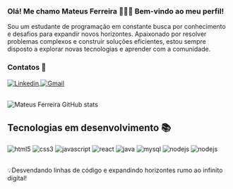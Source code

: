 
### Olá! Me chamo Mateus Ferreira 🙋🏾‍♂️ Bem-vindo ao meu perfil!
Sou um estudante de programação em constante busca por conhecimento e desafios para expandir novos horizontes. Apaixonado por resolver problemas complexos e construir soluções eficientes, estou sempre disposto a explorar novas tecnologias e aprender com a comunidade. 
<br/>

### Contatos 📱
<div style ="display: inline_block">
    <a href="https://www.linkedin.com/public-profile/settings?lipi=urn%3Ali%3Apage%3Ad_flagship3_profile_self_edit_contact-info%3BeBS4rnfHTgCyyqWzYcuBKQ%3D%3D">
        <img align="center" alt="Linkedin" src="https://img.shields.io/badge/LinkedIn-0077B5?style=for-the-badge&logo=linkedin&logoColor=white"/> </a>
    <a href="mailto:mateusf63@gmail.com?subject=Assunto%20da%20mensagem&body=Corpo%20da%20mensagem">
        <img align="center" alt="Gmail" src="https://img.shields.io/badge/Gmail-D14836?style=for-the-badge&logo=gmail&logoColor=white" /> </a>
</div></br>

![Mateus Ferreira GitHub stats](https://github-readme-stats.vercel.app/api?username=mateuzu&show_icons=true&theme=dark)

## Tecnologias em desenvolvimento 📚
<div style="display: inline_block">
    <img align="center" alt="html5" src="https://img.shields.io/badge/HTML5-E34F26?style=for-the-badge&logo=html5&logoColor=white" />
    <img align="center" alt="css3" src="https://img.shields.io/badge/CSS3-1572B6?style=for-the-badge&logo=css3&logoColor=white" />
    <img align="center" alt="javascript" src="https://img.shields.io/badge/JavaScript-323330?style=for-the-badge&logo=javascript&logoColor=F7DF1E" />
    <img align="center" alt="react" src="https://img.shields.io/badge/React-20232A?style=for-the-badge&logo=react&logoColor=61DAFB" />
    <img align="center" alt="java" src="https://img.shields.io/badge/Java-ED8B00?style=for-the-badge&logo=openjdk&logoColor=white" />
    <img align="center" alt="mysql" src="https://img.shields.io/badge/MySQL-00000F?style=for-the-badge&logo=mysql&logoColor=white" />
    <img align="center" alt="nodejs" src="https://img.shields.io/badge/Node.js-43853D?style=for-the-badge&logo=node.js&logoColor=white" />
    <img align="center" alt="nodejs" src="https://img.shields.io/badge/GIT-E44C30?style=for-the-badge&logo=git&logoColor=white" />
</div></br>

💡Desvendando linhas de código e expandindo horizontes rumo ao infinito digital!
